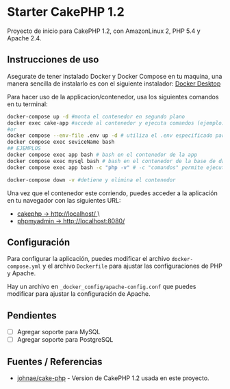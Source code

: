 # Starter CakePHP 1.2

Proyecto de inicio para CakePHP 1.2, con AmazonLinux 2, PHP 5.4 y Apache 2.4.

## Instrucciones de uso

Asegurate de tener instalado Docker y Docker Compose en tu maquina, una manera sencilla de instalarlo es con el siguiente instalador: [Docker Desktop](https://www.docker.com/products/docker-desktop)

Para hacer uso de la applicacion/contenedor, usa los siguientes comandos en tu terminal:
```bash
docker-compose up -d #monta el contenedor en segundo plano
docker exec cake-app #accede al contenedor y ejecuta comandos (ejemplo: docker exec cake-app php -v)
#or
docker compose --env-file .env up -d # utiliza el .env especificado para crear los contenedores
docker compose exec seviceName bash
## EJEMPLOS
docker compose exec app bash # bash en el contenedor de la app
docker compose exec mysql bash # bash en el contenedor de la base de datos mysql
docker compose exec app bash -c "php -v" # -c "comandos" permite ejecutar comandos sin ingresar al shell

docker-compose down -v #detiene y elimina el contenedor
```

Una vez que el contenedor este corriendo, puedes acceder a la aplicación en tu navegador con las siguientes URL:
* [cakephp -> http://localhost/  ](http://localhost/) \
* [phpmyadmin -> http://localhost:8080/ ](http://localhost:8080/)

## Configuración

Para configurar la aplicación, puedes modificar el archivo `docker-compose.yml` y el archivo `Dockerfile` para ajustar las configuraciones de PHP y Apache.

Hay un archivo en `_docker_config/apache-config.conf` que puedes modificar para ajustar la configuración de Apache.

## Pendientes
- [ ] Agregar soporte para MySQL
- [ ] Agregar soporte para PostgreSQL

## Fuentes / Referencias
- [johnae/cake-php](https://github.com/johnae/cake-php) - Version de CakePHP 1.2 usada en este proyecto.
